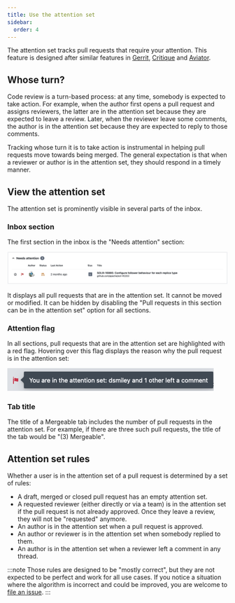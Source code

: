 ```yaml
---
title: Use the attention set
sidebar:
  order: 4
---
```


The attention set tracks pull requests that require your attention.
This feature is designed after similar features in [Gerrit](https://gerrit-review.googlesource.com/Documentation/user-attention-set.html), [Critique](https://abseil.io/resources/swe-book/html/ch19.html#quotation_marksemicolonwhose_turnquotat) and [Aviator](https://docs.aviator.co/attentionset).

## Whose turn?

Code review is a turn-based process: at any time, somebody is expected to take action.
For example, when the author first opens a pull request and assigns reviewers, the latter are in the attention set because they are expected to leave a review.
Later, when the reviewer leave some comments, the author is in the attention set because they are expected to reply to those comments.

Tracking whose turn it is to take action is instrumental in helping pull requests move towards being merged. 
The general expectation is that when a reviewer or author is in the attention set, they should respond in a timely manner.

## View the attention set

The attention set is prominently visible in several parts of the inbox.

### Inbox section

The first section in the inbox is the "Needs attention" section:

![Needs attention section](../../../assets/screenshots/needs-attention.png)

It displays all pull requests that are in the attention set.
It cannot be moved or modified.
It can be hidden by disabling the "Pull requests in this section can be in the attention set" option for all sections.

### Attention flag

In all sections, pull requests that are in the attention set are highlighted with a red flag.
Hovering over this flag displays the reason why the pull request is in the attention set:

![Attention flag](../../../assets/screenshots/attention-flag.png)

### Tab title

The title of a Mergeable tab includes the number of pull requests in the attention set.
For example, if there are three such pull requests, the title of the tab would be "(3) Mergeable".

## Attention set rules

Whether a user is in the attention set of a pull request is determined by a set of rules:

* A draft, merged or closed pull request has an empty attention set.
* A requested reviewer (either directly or via a team) is in the attention set if the pull request is not already approved.
Once they leave a review, they will not be "requested" anymore.
* An author is in the attention set when a pull request is approved.
* An author or reviewer is in the attention set when somebody replied to them.
* An author is in the attention set when a reviewer left a comment in any thread.

:::note
Those rules are designed to be "mostly correct", but they are not expected to be perfect and work for all use cases.
If you notice a situation where the algorithm is incorrect and could be improved, you are welcome to [file an issue](https://github.com/pvcnt/mergeable/issues/new).
:::